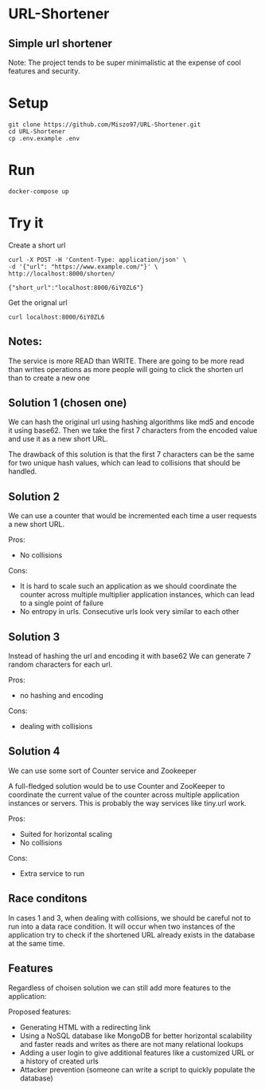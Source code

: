 # URL-Shortener
## Simple url shortener

Note: The project tends to be super minimalistic at the expense of cool features and security.

# Setup
```
git clone https://github.com/Miszo97/URL-Shortener.git
cd URL-Shortener
cp .env.example .env
```
# Run
```
docker-compose up
```

# Try it 

Create a short url
```
curl -X POST -H 'Content-Type: application/json' \
-d '{"url": "https://www.example.com/"}' \
http://localhost:8000/shorten/
```

`{"short_url":"localhost:8000/6iY0ZL6"}`

Get the orignal url
```
curl localhost:8000/6iY0ZL6
```

## Notes: 
The service is more READ than WRITE.
There are going to be more read than writes operations as more people will going to click the shorten url than to create a new one

## Solution 1 (chosen one) 

We can hash the original url using hashing algorithms like md5 and encode it using base62. Then we take the first 7 characters from the encoded value and use it as a new short URL.

The drawback of this solution is that the first 7 characters can be the same for two unique hash values, which can lead to collisions that should be handled.

## Solution 2

We can use a counter that would be incremented each time a user requests a new short URL.

Pros:

- No collisions

Cons:

- It is hard to scale such an application as we should coordinate the counter across multiple multiplier application instances, which can lead to a single point of failure
- No entropy in urls. Consecutive urls look very similar to each other

## Solution 3

Instead of hashing the url and encoding it with base62 We can generate 7 random characters for each url.

Pros:

+ no hashing and encoding

Cons:

- dealing with collisions


## Solution 4

We can use some sort of Counter service and Zookeeper

A full-fledged solution would be to use Counter and ZooKeeper to coordinate the current value of the counter across multiple application instances or servers. This is probably the way services like tiny.url work.

Pros:

- Suited for horizontal scaling
- No collisions

Cons:

- Extra service to run 

## Race conditons

In cases 1 and 3, when dealing with collisions, we should be careful not to run into a data race condition. It will occur when two instances of the application try to check if the shortened URL already exists in the database at the same time.



## Features

Regardless of choisen solution we can still add more features to the application:

Proposed features:
- Generating HTML with a redirecting link
- Using a NoSQL database like MongoDB for better horizontal scalability and faster reads and  writes as there are not many relational lookups
- Adding a user login to give additional features like a customized URL or a history of created urls
- Attacker prevention (someone can write a script to quickly populate the database)
